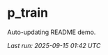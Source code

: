 # p_train

Auto-updating README demo.

<!--START_SECTION:status-->
_Last run: 2025-09-15 01:42 UTC_
<!--END_SECTION:status-->












































































































































































































































































































































































































































































































































































































